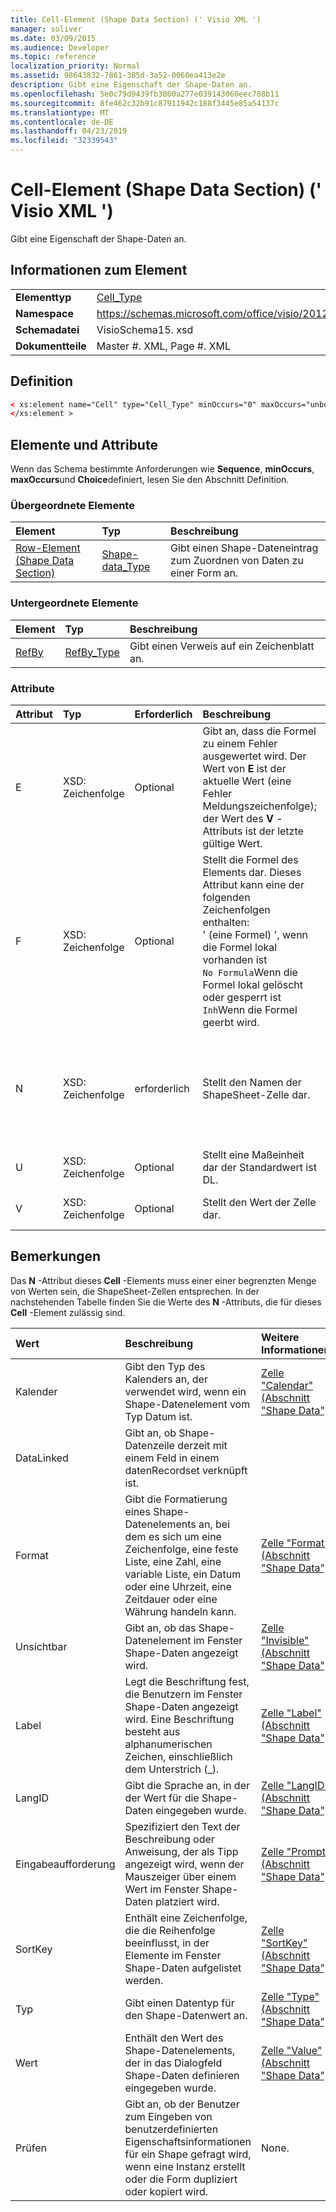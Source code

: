 ```yaml
---
title: Cell-Element (Shape Data Section) (' Visio XML ')
manager: soliver
ms.date: 03/09/2015
ms.audience: Developer
ms.topic: reference
localization_priority: Normal
ms.assetid: 98643832-7861-385d-3a52-0060ea413e2e
description: Gibt eine Eigenschaft der Shape-Daten an.
ms.openlocfilehash: 5e0c79d9439fb3800a277e039143060eec708b11
ms.sourcegitcommit: 8fe462c32b91c87911942c188f3445e85a54137c
ms.translationtype: MT
ms.contentlocale: de-DE
ms.lasthandoff: 04/23/2019
ms.locfileid: "32339543"
---
```

# <a name="cell-element-shape-data-section-visio-xml"></a>Cell-Element (Shape Data Section) (' Visio XML ')

Gibt eine Eigenschaft der Shape-Daten an.
  
## <a name="element-information"></a>Informationen zum Element

|||
|:-----|:-----|
|**Elementtyp** <br/> |[Cell_Type](cell_type-complextypevisio-xml.md) <br/> |
|**Namespace** <br/> |https://schemas.microsoft.com/office/visio/2012/main  <br/> |
|**Schemadatei** <br/> |VisioSchema15. xsd  <br/> |
|**Dokumentteile** <br/> |Master #. XML, Page #. XML  <br/> |
   
## <a name="definition"></a>Definition

```XML
< xs:element name="Cell" type="Cell_Type" minOccurs="0" maxOccurs="unbounded" >
</xs:element >
```

## <a name="elements-and-attributes"></a>Elemente und Attribute

Wenn das Schema bestimmte Anforderungen wie **Sequence**, **minOccurs**, **maxOccurs**und **Choice**definiert, lesen Sie den Abschnitt Definition. 
  
### <a name="parent-elements"></a>Übergeordnete Elemente

|**Element**|**Typ**|**Beschreibung**|
|:-----|:-----|:-----|
|[Row-Element (Shape Data Section)](row-element-shape-data-sectionvisio-xml.md) <br/> |[Shape-data_Type](propertyrow_type-complextypevisio-xml.md) <br/> |Gibt einen Shape-Dateneintrag zum Zuordnen von Daten zu einer Form an.  <br/> |
   
### <a name="child-elements"></a>Untergeordnete Elemente

|**Element**|**Typ**|**Beschreibung**|
|:-----|:-----|:-----|
|[RefBy](refby-element-cell_type-complextypevisio-xml.md) <br/> |[RefBy_Type](refby_type-complextypevisio-xml.md) <br/> |Gibt einen Verweis auf ein Zeichenblatt an.  <br/> |
   
### <a name="attributes"></a>Attribute

|**Attribut**|**Typ**|**Erforderlich**|**Beschreibung**|**Mögliche Werte**|
|:-----|:-----|:-----|:-----|:-----|
|E  <br/> |XSD: Zeichenfolge  <br/> |Optional  <br/> |Gibt an, dass die Formel zu einem Fehler ausgewertet wird. Der Wert von **E** ist der aktuelle Wert (eine Fehler Meldungszeichenfolge); der Wert des **V** -Attributs ist der letzte gültige Wert.  <br/> |Eine Fehlermeldungs-Zeichenfolge.  <br/> |
|F  <br/> |XSD: Zeichenfolge  <br/> |Optional  <br/> | Stellt die Formel des Elements dar. Dieses Attribut kann eine der folgenden Zeichenfolgen enthalten:  <br/>  ' (eine Formel) ', wenn die Formel lokal vorhanden ist  <br/>  `No Formula`Wenn die Formel lokal gelöscht oder gesperrt ist  <br/>  `Inh`Wenn die Formel geerbt wird.  <br/> |Eine Formel.  <br/> |
|N  <br/> |XSD: Zeichenfolge  <br/> |erforderlich  <br/> |Stellt den Namen der ShapeSheet-Zelle dar.  <br/> |Der Name der ShapeSheet-Zelle.  <br/> Weitere Informationen finden Sie im Abschnitt "Hinweise" unten.  <br/> |
|U  <br/> |XSD: Zeichenfolge  <br/> |Optional  <br/> |Stellt eine Maßeinheit dar der Standardwert ist DL.  <br/> |Die Einheiten der Zelle.  <br/> |
|V  <br/> |XSD: Zeichenfolge  <br/> |Optional  <br/> |Stellt den Wert der Zelle dar.  <br/> |Der Wert der ShapeSheet-Zelle.  <br/> |
   
## <a name="remarks"></a>Bemerkungen

Das **N** -Attribut dieses **Cell** -Elements muss einer einer begrenzten Menge von Werten sein, die ShapeSheet-Zellen entsprechen. In der nachstehenden Tabelle finden Sie die Werte des **N** -Attributs, die für dieses **Cell** -Element zulässig sind. 
  
|**Wert**|**Beschreibung**|**Weitere Informationen**|
|:-----|:-----|:-----|
|Kalender  <br/> |Gibt den Typ des Kalenders an, der verwendet wird, wenn ein Shape-Datenelement vom Typ Datum ist.  <br/> |[Zelle "Calendar" (Abschnitt "Shape Data")](calendar-cell-shape-data-section.md) <br/> |
|DataLinked  <br/> |Gibt an, ob Shape-Datenzeile derzeit mit einem Feld in einem datenRecordset verknüpft ist.  <br/> ||
|Format  <br/> |Gibt die Formatierung eines Shape-Datenelements an, bei dem es sich um eine Zeichenfolge, eine feste Liste, eine Zahl, eine variable Liste, ein Datum oder eine Uhrzeit, eine Zeitdauer oder eine Währung handeln kann.  <br/> |[Zelle "Format" (Abschnitt "Shape Data")](format-cell-shape-data-section.md) <br/> |
|Unsichtbar  <br/> |Gibt an, ob das Shape-Datenelement im Fenster Shape-Daten angezeigt wird.  <br/> |[Zelle "Invisible" (Abschnitt "Shape Data")](invisible-cell-shape-data-section.md) <br/> |
|Label  <br/> |Legt die Beschriftung fest, die Benutzern im Fenster Shape-Daten angezeigt wird. Eine Beschriftung besteht aus alphanumerischen Zeichen, einschließlich dem Unterstrich (_).  <br/> |[Zelle "Label" (Abschnitt "Shape Data")](label-cell-shape-data-section.md) <br/> |
|LangID  <br/> |Gibt die Sprache an, in der der Wert für die Shape-Daten eingegeben wurde.  <br/> |[Zelle "LangID" (Abschnitt "Shape Data")](langid-cell-shape-data-section.md) <br/> |
|Eingabeaufforderung  <br/> |Spezifiziert den Text der Beschreibung oder Anweisung, der als Tipp angezeigt wird, wenn der Mauszeiger über einem Wert im Fenster Shape-Daten platziert wird.  <br/> |[Zelle "Prompt" (Abschnitt "Shape Data")](prompt-cell-shape-data-section.md) <br/> |
|SortKey  <br/> |Enthält eine Zeichenfolge, die die Reihenfolge beeinflusst, in der Elemente im Fenster Shape-Daten aufgelistet werden.  <br/> |[Zelle "SortKey" (Abschnitt "Shape Data")](sortkey-cell-shape-data-section.md) <br/> |
|Typ  <br/> |Gibt einen Datentyp für den Shape-Datenwert an.  <br/> |[Zelle "Type" (Abschnitt "Shape Data")](type-cell-shape-data-section.md) <br/> |
|Wert  <br/> |Enthält den Wert des Shape-Datenelements, der in das Dialogfeld Shape-Daten definieren eingegeben wurde.  <br/> |[Zelle "Value" (Abschnitt "Shape Data")](value-cell-shape-data-section.md) <br/> |
|Prüfen  <br/> |Gibt an, ob der Benutzer zum Eingeben von benutzerdefinierten Eigenschaftsinformationen für ein Shape gefragt wird, wenn eine Instanz erstellt oder die Form dupliziert oder kopiert wird.  <br/> |None.  <br/> |
   

